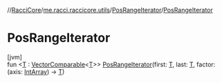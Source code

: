 //[RacciCore](../../../index.md)/[me.racci.raccicore.utils](../index.md)/[PosRangeIterator](index.md)/[PosRangeIterator](-pos-range-iterator.md)

# PosRangeIterator

[jvm]\
fun &lt;[T](index.md) : [VectorComparable](../-vector-comparable/index.md)&lt;[T](index.md)&gt;&gt; [PosRangeIterator](-pos-range-iterator.md)(first: [T](index.md), last: [T](index.md), factor: (axis: [IntArray](https://kotlinlang.org/api/latest/jvm/stdlib/kotlin/-int-array/index.html)) -&gt; [T](index.md))

